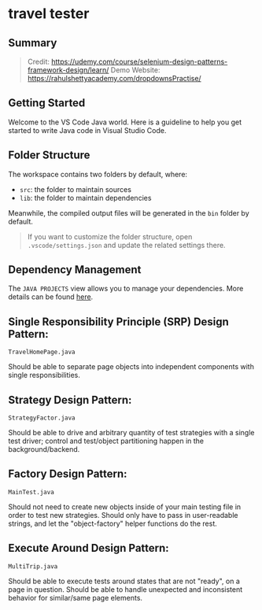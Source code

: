 # travel tester

## Summary 

> Credit: https://udemy.com/course/selenium-design-patterns-framework-design/learn/
> Demo Website: https://rahulshettyacademy.com/dropdownsPractise/

## Getting Started

Welcome to the VS Code Java world. Here is a guideline to help you get started to write Java code in Visual Studio Code.

## Folder Structure

The workspace contains two folders by default, where:

- `src`: the folder to maintain sources
- `lib`: the folder to maintain dependencies

Meanwhile, the compiled output files will be generated in the `bin` folder by default.

> If you want to customize the folder structure, open `.vscode/settings.json` and update the related settings there.

## Dependency Management

The `JAVA PROJECTS` view allows you to manage your dependencies. More details can be found [here](https://github.com/microsoft/vscode-java-dependency#manage-dependencies).


## Single Responsibility Principle (SRP) Design Pattern:

`TravelHomePage.java`

Should be able to separate page objects into independent components with single responsibilities.

## Strategy Design Pattern:

`StrategyFactor.java`

Should be able to drive and arbitrary quantity of test strategies with a single test driver; control and test/object partitioning happen in the background/backend.

## Factory Design Pattern:

`MainTest.java`

Should not need to create new objects inside of your main testing file in order to test new strategies. Should only have to pass in user-readable strings, and let the "object-factory" helper functions do the rest.

## Execute Around Design Pattern:

`MultiTrip.java`

Should be able to execute tests around states that are not "ready", on a page in question. Should be able to handle unexpected and inconsistent behavior for similar/same page elements.
